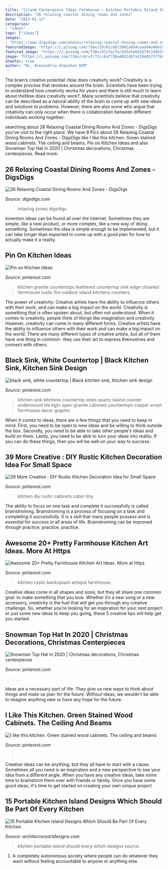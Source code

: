 ```yaml
---
title: "Island Centerpiece Ideas Farmhouse ~ Kitchen Portable Island Should Every Which Designs Source"
description: "26 relaxing coastal dining rooms and zones"
date: "2023-01-13"
categories:
- "ideas"
tags: ["ideas"]
images:
- "https://www.digsdigs.com/photos/relaxing-coastal-dining-rooms-and-zones-22-554x811.jpg"
featuredImage: "https://i.pinimg.com/736x/29/01/a0/2901a0a4caaa94a9662e1140970dde09.jpg"
featured_image: "https://i.pinimg.com/736x/93/5a/fa/935afa68167dc2ddb1955f00e0c8ce2e.jpg"
image: "https://i.pinimg.com/736x/c0/af/73/c0af730a4851db7a12948575f7dea782.jpg"
ShowToc: true
author: "Ms. Alexandria Shanahan DVM"
---
```



The brain’s creative potential: How does creativity work?
Creativity is a complex process that revolves around the brain. Scientists have been trying to understand how creativity works for years and there is still much to learn about theHow does creativity work?. Many scientists believe that creativity can be described as a natural ability of the brain to come up with new ideas and solutions to problems. However, there are also some who argue that creativity can only occur when there is collaboration between different individuals working together.

	

		
searching about 26 Relaxing Coastal Dining Rooms And Zones - DigsDigs you've visit to the right place. We have 8 Pics about 26 Relaxing Coastal Dining Rooms And Zones - DigsDigs like I like this kitchen. Green stained wood cabinets. The ceiling and beams, Pin on Kitchen Ideas and also Snowman Top Hat in 2020 | Christmas decorations, Christmas centerpieces. Read more:
		
    
## 26 Relaxing Coastal Dining Rooms And Zones - DigsDigs

<img loading=lazy src="https://www.digsdigs.com/photos/relaxing-coastal-dining-rooms-and-zones-22-554x811.jpg" onerror="this.onerror=null;this.src='https://tse3.mm.bing.net/th?id=OIP.34CLhJKuYdidT-L-Ah7NqwHaK1&amp;pid=15.1';" alt="26 Relaxing Coastal Dining Rooms And Zones - DigsDigs">

_Source: digsdigs.com_

>relaxing zones digsdigs. 

	

Invention ideas can be found all over the internet. Sometimes they are simple, like a new product, or more complex, like a new way of doing something. Sometimes the idea is simple enough to be implemented, but it can take longer than expected to come up with a good plan for how to actually make it a reality.

    
## Pin On Kitchen Ideas

<img loading=lazy src="https://i.pinimg.com/736x/ce/f8/d6/cef8d65200496344a1f3cabba55a8c65.jpg" onerror="this.onerror=null;this.src='https://tse1.mm.bing.net/th?id=OIP.xnGY8X6QhTC4DMTk3LroiAHaLH&amp;pid=15.1';" alt="Pin on Kitchen Ideas">

_Source: pinterest.com_

>kitchen granite countertops leathered countertop sink edge chiseled farmhouse rustic fire outdoor island kitchens counters. 

	

The power of creativity: Creative artists have the ability to influence others with their work, and can make a big impact on the world.
Creativity is something that is often spoken about, but often not understood. When it comes to creativity, people think of things like imagination and creativity. However, creativity can come in many different forms. Creative artists have the ability to influence others with their work and can make a big impact on the world. There are many different types of creative artists, but all of them have one thing in common- they use their art to express themselves and connect with others.

    
## Black Sink, White Countertop | Black Kitchen Sink, Kitchen Sink Design

<img loading=lazy src="https://i.pinimg.com/736x/93/45/83/934583c47c6823361bdd9f302e18c6ad.jpg" onerror="this.onerror=null;this.src='https://tse1.mm.bing.net/th?id=OIP.HZbLqTZNIBa7WE9QD3Zj7QHaLH&amp;pid=15.1';" alt="black sink, white countertop | Black kitchen sink, Kitchen sink design">

_Source: pinterest.com_

>kitchen sink kitchens countertop sinks quartz island counter undermount tile hgtv open granite cabinets countertops copper smart farmhouse decor graphic. 

	

When it comes to ideas, there are a few things that you need to keep in mind. First, you need to be open to new ideas and be willing to think outside the box. Secondly, you need to be able to take other people's ideas and build on them. Lastly, you need to be able to turn your ideas into reality. If you can do these things, then you will be well on your way to success.

    
## 39 More Creative : DIY Rustic Kitchen Decoration Idea For Small Space

<img loading=lazy src="https://i.pinimg.com/736x/29/01/a0/2901a0a4caaa94a9662e1140970dde09.jpg" onerror="this.onerror=null;this.src='https://tse2.mm.bing.net/th?id=OIP.f5kkiBVegabS7A64w0Gq1gHaJ4&amp;pid=15.1';" alt="39 More Creative : DIY Rustic Kitchen Decoration Idea for Small Space">

_Source: pinterest.com_

>kitchen diy rustic cabinets cabin tiny. 

	

The ability to focus on one task and complete it successfully is called brainstroming. Brainstroming is a process of focusing on a task and completing it successfully. It is a skill that many people possess and is essential for success in all areas of life. Brainstroming can be improved through practice, practice, practice.

    
## Awesome 20+ Pretty Farmhouse Kitchen Art Ideas. More At Https

<img loading=lazy src="https://i.pinimg.com/736x/93/5a/fa/935afa68167dc2ddb1955f00e0c8ce2e.jpg" onerror="this.onerror=null;this.src='https://tse3.mm.bing.net/th?id=OIP.C4aO1kbwYCaiu6L5GdwfLAHaLF&amp;pid=15.1';" alt="Awesome 20+ Pretty Farmhouse Kitchen Art Ideas. More at https">

_Source: pinterest.com_

>kitchen rustic backsplash antique farmhouse. 

	

Creative ideas come in all shapes and sizes, but they all share one common goal: to make something that you love. Whether it’s a new song or a new accessory, creativity is the fuel that will get you through any creative challenge. So, whether you’re looking for an inspiration for your next project or just some new ideas to keep you going, these 5 creative tips will help get you started.

    
## Snowman Top Hat In 2020 | Christmas Decorations, Christmas Centerpieces

<img loading=lazy src="https://i.pinimg.com/736x/c0/af/73/c0af730a4851db7a12948575f7dea782.jpg" onerror="this.onerror=null;this.src='https://tse4.mm.bing.net/th?id=OIP.WyGxzGwle1i4ZQI1OGxT_wHaLH&amp;pid=15.1';" alt="Snowman Top Hat in 2020 | Christmas decorations, Christmas centerpieces">

_Source: pinterest.com_

>. 

	

Ideas are a necessary part of life. They give us new ways to think about things and make us plan for the future. Without ideas, we wouldn't be able to imagine anything new or have any hope for the future.

    
## I Like This Kitchen. Green Stained Wood Cabinets. The Ceiling And Beams

<img loading=lazy src="https://i.pinimg.com/736x/c8/69/15/c869158093276abe90b7b507b2ebd0e1.jpg" onerror="this.onerror=null;this.src='https://tse3.mm.bing.net/th?id=OIP.YfEgBnTfAc9D9ZIyE3RC1wHaKX&amp;pid=15.1';" alt="I like this kitchen. Green stained wood cabinets. The ceiling and beams">

_Source: pinterest.com_

>. 

	

Creative ideas can be anything, but they all have to start with a cause. Sometimes all you need is an inspiration and a new perspective to see your idea from a different angle. When you have any creative ideas, take some time to brainstorm them over with friends or family. Once you have some good ideas, it's time to get started on creating your own unique project.

    
## 15 Portable Kitchen Island Designs Which Should Be Part Of Every Kitchen

<img loading=lazy src="https://www.architectureartdesigns.com/wp-content/uploads/2016/03/6-68.jpg" onerror="this.onerror=null;this.src='https://tse1.mm.bing.net/th?id=OIP.4hynULWFpSEvOaUjEJIfjAHaJ3&amp;pid=15.1';" alt="15 Portable Kitchen Island Designs Which Should Be Part Of Every Kitchen">

_Source: architectureartdesigns.com_

>kitchen portable island should every which designs source. 

	

1. A completely autonomous society where people can do whatever they want without feeling accountable to anyone or anything else. 

